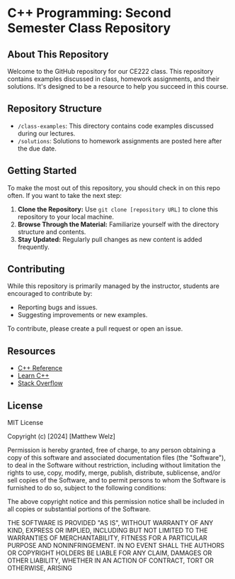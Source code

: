 # C++ Programming: Second Semester Class Repository

## About This Repository

Welcome to the GitHub repository for our CE222 class. This repository contains examples discussed in class, homework assignments, and their solutions. It's designed to be a resource to help you succeed in this course.

<!-- ## Course Information

- **Instructor:** Matt Welz
- **Contact Information:** mwelz@fortlewis.edu
- **Class Hours:** MWF 12:20 - 1:15 pm
- **Office Hours:** MW 1:30  -->

## Repository Structure

- `/class-examples`: This directory contains code examples discussed during our lectures.
- `/solutions`: Solutions to homework assignments are posted here after the due date.

## Getting Started

To make the most out of this repository, you should check in on this repo often. If you want to take the next step:

1. **Clone the Repository:** Use `git clone [repository URL]` to clone this repository to your local machine.
2. **Browse Through the Material:** Familiarize yourself with the directory structure and contents.
3. **Stay Updated:** Regularly pull changes as new content is added frequently.

## Contributing

While this repository is primarily managed by the instructor, students are encouraged to contribute by:

- Reporting bugs and issues.
- Suggesting improvements or new examples.

To contribute, please create a pull request or open an issue.

## Resources

- [C++ Reference](http://www.cplusplus.com/reference/)
- [Learn C++](https://www.learncpp.com/)
- [Stack Overflow](https://stackoverflow.com/questions/tagged/c++)

## License

MIT License

Copyright (c) [2024] [Matthew Welz]

Permission is hereby granted, free of charge, to any person obtaining a copy of this software and associated documentation files (the "Software"), to deal in the Software without restriction, including without limitation the rights to use, copy, modify, merge, publish, distribute, sublicense, and/or sell copies of the Software, and to permit persons to whom the Software is furnished to do so, subject to the following conditions:

The above copyright notice and this permission notice shall be included in all copies or substantial portions of the Software.

THE SOFTWARE IS PROVIDED "AS IS", WITHOUT WARRANTY OF ANY KIND, EXPRESS OR IMPLIED, INCLUDING BUT NOT LIMITED TO THE WARRANTIES OF MERCHANTABILITY, FITNESS FOR A PARTICULAR PURPOSE AND NONINFRINGEMENT. IN NO EVENT SHALL THE AUTHORS OR COPYRIGHT HOLDERS BE LIABLE FOR ANY CLAIM, DAMAGES OR OTHER LIABILITY, WHETHER IN AN ACTION OF CONTRACT, TORT OR OTHERWISE, ARISING



